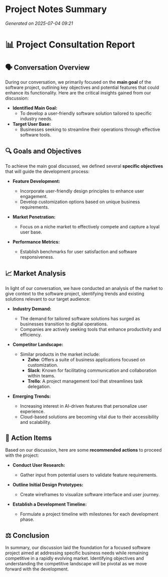 # Project Notes Summary

*Generated on 2025-07-04 09:21*

# 📊 **Project Consultation Report**

## 🗣️ **Conversation Overview**

During our conversation, we primarily focused on the **main goal** of the software project, outlining key objectives and potential features that could enhance its functionality. Here are the critical insights gained from our discussion:

- **Identified Main Goal:** 
  - To develop a user-friendly software solution tailored to specific industry needs.
- **Target User Base:**
  - Businesses seeking to streamline their operations through effective software tools.
  
## 🔍 **Goals and Objectives**

To achieve the main goal discussed, we defined several **specific objectives** that will guide the development process:

- **Feature Development:**
  - Incorporate user-friendly design principles to enhance user engagement.
  - Develop customization options based on unique business requirements.

- **Market Penetration:**
  - Focus on a niche market to effectively compete and capture a loyal user base.
  
- **Performance Metrics:**
  - Establish benchmarks for user satisfaction and software responsiveness.

## 📈 **Market Analysis**

In light of our conversation, we have conducted an analysis of the market to give context to the software project, identifying trends and existing solutions relevant to our target audience:

- **Industry Demand:**
  - The demand for tailored software solutions has surged as businesses transition to digital operations.
  - Companies are actively seeking tools that enhance productivity and efficiency.

- **Competitor Landscape:**
  - Similar products in the market include:
    - **Zoho**: Offers a suite of business applications focused on customization.
    - **Slack**: Known for facilitating communication and collaboration within teams.
    - **Trello**: A project management tool that streamlines task delegation.
  
- **Emerging Trends:**
  - Increasing interest in AI-driven features that personalize user experience.
  - Cloud-based solutions are becoming vital due to their accessibility and scalability.

## 🎯 **Action Items**

Based on our discussion, here are some **recommended actions** to proceed with the project:

- **Conduct User Research:**
  - Gather input from potential users to validate feature requirements.
  
- **Outline Initial Design Prototypes:**
  - Create wireframes to visualize software interface and user journey.
  
- **Establish a Development Timeline:**
  - Formulate a project timeline with milestones for each development phase.

## ⚖️ **Conclusion**

In summary, our discussion laid the foundation for a focused software project aimed at addressing specific business needs while remaining competitive in a rapidly evolving market. Identifying objectives and understanding the competitive landscape will be pivotal as we move forward with the development.